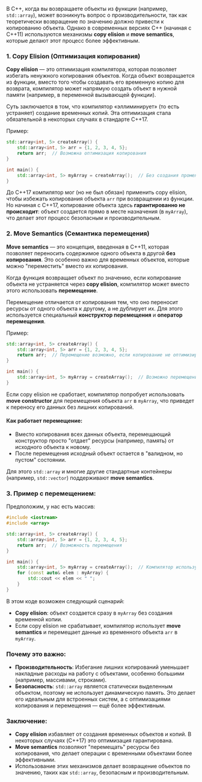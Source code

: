 В C++, когда вы возвращаете объекты из функции (например, `std::array`), может возникнуть вопрос о производительности, так как теоретически возвращение по значению должно привести к копированию объекта. Однако в современных версиях C++ (начиная с C++11) используются механизмы **copy elision** и **move semantics**, которые делают этот процесс более эффективным.

### 1. **Copy Elision (Оптимизация копирования)**

**Copy elision** — это оптимизация компилятора, которая позволяет избегать ненужного копирования объектов. Когда объект возвращается из функции, вместо того чтобы создавать его временную копию для возврата, компилятор может напрямую создать объект в нужной памяти (например, в переменной вызывающей функции).

Суть заключается в том, что компилятор «эллиминирует» (то есть устраняет) создание временных копий. Эта оптимизация стала обязательной в некоторых случаях в стандарте C++17.

Пример:
```cpp
std::array<int, 5> createArray() {
    std::array<int, 5> arr = {1, 2, 3, 4, 5};
    return arr;  // Возможна оптимизация копирования
}

int main() {
    std::array<int, 5> myArray = createArray();  // Без создания промежуточных копий
}
```

До C++17 компилятор мог (но не был обязан) применить copy elision, чтобы избежать копирования объекта `arr` при возвращении из функции. Но начиная с C++17, копирование объекта здесь **гарантированно не происходит**: объект создается прямо в месте назначения (в `myArray`), что делает этот процесс безопасным и производительным.

### 2. **Move Semantics (Семантика перемещения)**

**Move semantics** — это концепция, введенная в C++11, которая позволяет переносить содержимое одного объекта в другой **без копирования**. Это особенно важно для временных объектов, которые можно "переместить" вместо их копирования.

Когда функция возвращает объект по значению, если копирование объекта не устраняется через **copy elision**, компилятор может вместо этого использовать **перемещение**.

Перемещение отличается от копирования тем, что оно переносит ресурсы от одного объекта к другому, а не дублирует их. Для этого используется специальный **конструктор перемещения** и **оператор перемещения**.

Пример:
```cpp
std::array<int, 5> createArray() {
    std::array<int, 5> arr = {1, 2, 3, 4, 5};
    return arr;  // Перемещение возможно, если копирование не оптимизируется
}

int main() {
    std::array<int, 5> myArray = createArray();  // Возможно перемещение вместо копирования
}
```

Если copy elision не сработает, компилятор попробует использовать **move constructor** для перемещения объекта `arr` в `myArray`, что приведет к переносу его данных без лишних копирований.

#### Как работает перемещение:

- Вместо копирования всех данных объекта, перемещающий конструктор просто "отдает" ресурсы (например, память) от исходного объекта к новому.
- После перемещения исходный объект остается в "валидном, но пустом" состоянии.

Для этого `std::array` и многие другие стандартные контейнеры (например, `std::vector`) поддерживают **move semantics**.

### 3. **Пример с перемещением**:

Предположим, у нас есть массив:
```cpp
#include <iostream>
#include <array>

std::array<int, 5> createArray() {
    std::array<int, 5> arr = {1, 2, 3, 4, 5};
    return arr;  // Возможность перемещения
}

int main() {
    std::array<int, 5> myArray = createArray();  // Компилятор использует перемещение или copy elision
    for (const auto& elem : myArray) {
        std::cout << elem << " ";
    }
}
```

В этом коде возможен следующий сценарий:

- **Copy elision**: объект создается сразу в `myArray` без создания временной копии.
- Если copy elision не срабатывает, компилятор использует **move semantics** и перемещает данные из временного объекта `arr` в `myArray`.

### Почему это важно:

- **Производительность**: Избегание лишних копирований уменьшает накладные расходы на работу с объектами, особенно большими (например, массивами, строками).
- **Безопасность**: `std::array` является статически выделенным объектом, поэтому не использует динамическую память. Это делает его идеальным для встроенных систем, а с оптимизациями копирования и перемещения — ещё более эффективным.

### Заключение:

- **Copy elision** избавляет от создания временных объектов и копий. В некоторых случаях (C++17) это оптимизация гарантирована.
- **Move semantics** позволяют "перемещать" ресурсы без копирования, что делает операции с временными объектами более эффективными.
- Использование этих механизмов делает возвращение объектов по значению, таких как `std::array`, безопасным и производительным.

